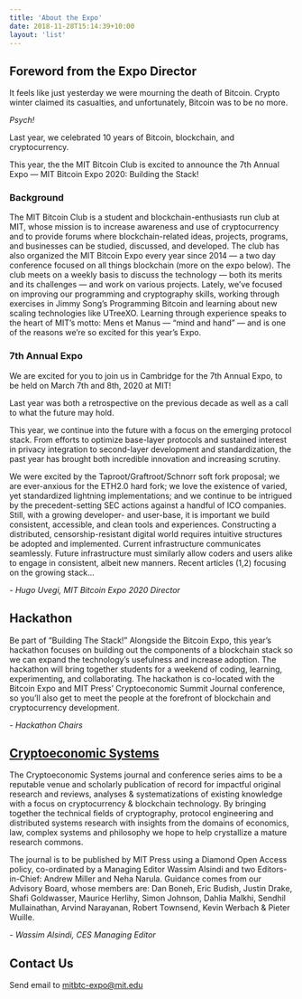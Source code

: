 ```yaml
---
title: 'About the Expo'
date: 2018-11-28T15:14:39+10:00
layout: 'list'
---
```


## Foreword from the Expo Director

It feels like just yesterday we were mourning the death of Bitcoin. Crypto winter claimed its casualties, and unfortunately, Bitcoin was to be no more.

*Psych!*

Last year, we celebrated 10 years of Bitcoin, blockchain, and cryptocurrency.

This year, the the MIT Bitcoin Club is excited to announce the 7th Annual Expo — MIT Bitcoin Expo 2020: Building the Stack!

### Background
The MIT Bitcoin Club is a student and blockchain-enthusiasts run club at MIT, whose mission is to increase awareness and use of cryptocurrency and to provide forums where blockchain-related ideas, projects, programs, and businesses can be studied, discussed, and developed. The club has also organized the MIT Bitcoin Expo every year since 2014 — a two day conference focused on all things blockchain (more on the expo below).
The club meets on a weekly basis to discuss the technology — both its merits and its challenges — and work on various projects. Lately, we’ve focused on improving our programming and cryptography skills, working through exercises in Jimmy Song’s Programming Bitcoin and learning about new scaling technologies like UTreeXO. Learning through experience speaks to the heart of MIT’s motto: Mens et Manus — “mind and hand” — and is one of the reasons we’re so excited for this year’s Expo.

### 7th Annual Expo

We are excited for you to join us in Cambridge for the 7th Annual Expo, to be held on March 7th and 8th, 2020 at MIT!

Last year was both a retrospective on the previous decade as well as a call to what the future may hold.

This year, we continue into the future with a focus on the emerging protocol stack.
From efforts to optimize base-layer protocols and sustained interest in privacy integration to second-layer development and standardization, the past year has brought both incredible innovation and increasing scrutiny.

We were excited by the Taproot/Graftroot/Schnorr soft fork proposal; we are ever-anxious for the ETH2.0 hard fork; we love the existence of varied, yet standardized lightning implementations; and we continue to be intrigued by the precedent-setting SEC actions against a handful of ICO companies.
Still, with a growing developer- and user-base, it is important we build consistent, accessible, and clean tools and experiences. Constructing a distributed, censorship-resistant digital world requires intuitive structures be adopted and implemented. Current infrastructure communicates seamlessly. Future infrastructure must similarly allow coders and users alike to engage in consistent, albeit new manners.
Recent articles (1,2) focusing on the growing stack…

*- Hugo Uvegi, MIT Bitcoin Expo 2020 Director*

## Hackathon

Be part of “Building The Stack!” Alongside the Bitcoin Expo, this year’s hackathon focuses on building
out the components of a blockchain stack so we can expand the technology’s usefulness and increase
adoption. The hackathon will bring together students for a weekend of coding, learning, experimenting,
and collaborating. The hackathon is co-located with the Bitcoin Expo and MIT Press’ Cryptoeconomic
Summit Journal conference, so you’ll also get to meet the people at the forefront of blockchain and
cryptocurrency development.

*- Hackathon Chairs*

## [Cryptoeconomic Systems](http://2020.cryptoeconomic.systems)

The Cryptoeconomic Systems journal and conference series aims to be a reputable venue and scholarly publication of record for impactful original research and reviews, analyses & systematizations of existing knowledge with a focus on cryptocurrency & blockchain technology. By bringing together the technical fields of cryptography, protocol engineering and distributed systems research with insights from the domains of economics, law, complex systems and philosophy we hope to help crystallize a mature research commons.

The journal is to be published by MIT Press using a Diamond Open Access policy, co-ordinated by a Managing Editor Wassim Alsindi and two Editors-in-Chief: Andrew Miller and Neha Narula. Guidance comes from our Advisory Board, whose members are: Dan Boneh, Eric Budish, Justin Drake, Shafi Goldwasser, Maurice Herlihy, Simon Johnson, Dahlia Malkhi, Sendhil Mullainathan, Arvind Narayanan, Robert Townsend, Kevin Werbach & Pieter Wuille.

*- Wassim Alsindi, CES Managing Editor*

## Contact Us

Send email to [mitbtc-expo@mit.edu](mailto:mitbtc-expo@mit.edu)
